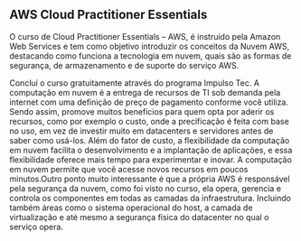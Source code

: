 ## AWS Cloud Practitioner Essentials

O curso de Cloud Practitioner Essentials – AWS, é instruído pela Amazon Web Services e tem como objetivo introduzir os conceitos da Nuvem AWS, destacando como funciona a tecnologia em nuvem, quais são as formas de segurança, de armazenamento e de suporte do serviço AWS. 

Concluí o curso gratuitamente através do programa Impulso Tec.  A computação em nuvem é a entrega de recursos de TI sob demanda pela internet com uma definição de preço de pagamento conforme você utiliza. Sendo assim, promove muitos benefícios para quem opta por aderir os recursos, como por exemplo o custo, onde a precificação é feita com base no uso, em vez de investir muito em datacenters e servidores antes de saber como usá-los. Além do fator de custo, a flexibilidade da computação em nuvem facilita o desenvolvimento e a implantação de aplicações, e essa flexibilidade oferece mais tempo para experimentar e inovar. A computação em nuvem permite que você acesse novos recursos em poucos minutos.Outro ponto muito interessante é que a própria AWS é responsável pela segurança da nuvem, como foi visto no curso, ela opera, gerencia e controla os componentes em todas as camadas da infraestrutura. Incluindo também áreas como o sistema operacional do host, a camada de virtualização e até mesmo a segurança física do datacenter no qual o serviço opera.